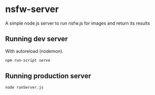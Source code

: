 # nsfw-server
A simple node.js server to run nsfw.js for images and return its results

## Running dev server
With autoreload (nodemon).
```sh
npm run-script serve
```

## Running production server
```sh
node runServer.js
```
